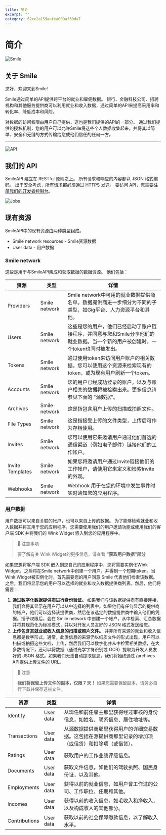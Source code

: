 ```yaml
---
title: 简介  
excerpt: ""  
category: 62ce2a159aafea009af30da7 
---
```


# 简介

<!-- focus: false -->
![Smile](https://img.icons8.com/material-outlined/50/000000/smiling.png)


##  关于 Smile
您好，欢迎来到Smile!

Smile通过简单的API提供跨平台的就业和雇佣数据。 银行、金融科技公司、招聘机构和其他服务提供商可以利用就业和收入数据，通过简单的API来提高采用率和转化率、降低成本和风险。

对数据的访问权限由用户自己提供，这也是我们提供的API的一部分。 通过我们提供的授权机制，您的用户可以允许Smile将这些个人数据收集起来，并将其以简单、安全和无缝的方式传输给您或他们信任的任何一方。 

---
<!-- focus: false -->
![API](https://img.icons8.com/glyph-neue/50/000000/api.png)
 

##  我们的 API
SmileAPI 建立在 RESTful 原则之上。 所有请求和响应的内容都以 JSON 格式编码。 出于安全考虑，所有请求都必须通过 HTTPS 发送。 要访问 API，您需要[注册我们的开发者控制台](https://portal.getsmileapi.com)。

<!-- focus: false -->
![Jobs](https://img.icons8.com/ios-filled/50/000000/find-matching-job.png)

## 现有资源
SmileAPI中的现有资源由两种类型组成。
- Smile network resources - Smile资源数据
- User data - 用户数据

### Smile network
这些是用于与SmileAPI集成和获取数据的数据资源。 他们包括：

| 资源 | 类型    | 详情 |
|----------|---------|-------------|
| Providers | Smile network | Smile network中可用的就业数据提供商名单。数据提供商进一步细分为不同的子类型，如Gig平台、人力资源平台和其他。 |
| Users | Smile network | 这些是您的用户，他们已经启动了账户链接程序，并同意与您和Smile分享他们的就业数据。当一个新的用户被创建时，一个token也同时被发出。 |
| Tokens | Smile network |通过使用token来访问用户账户的相关数据。您可以使用这个资源来检索现有的token，或为现有用户刷新一个token。 |
| Accounts | Smile network |您的用户已经成功登录的账户，以及与账户相关的数据将被检索出来。更多信息请参见下面的 "源数据"。 |
| Archives | Smile network | 这是指包含用户上传的扫描或拍照文件。 |
| File Types | Smile network | 这是指接受上传的文件类型，上传后可作为存档使用。 | 
| Invites | Smile network | 您可以使用它来邀请用户通过他们首选的通信渠道（例如电子邮件）链接他们的工作帐户。 |
| Invite Templates | Smile network |如果您将邀请用户通过Invite链接他们的工作帐户，请使用它来定义和检索Invite的外观。  |
| Webhooks | Smile network | Webhook 用于在您的环境中发生事件时实时通知您的应用程序。  |



### 用户数据
用户数据可以来自关联的帐户，也可以来自上传的数据。 为了能够检索就业和收入数据并将其用于您的应用程序，您需要使用我们的用户邀请功能或使用我们的客户端 SDK 并将我们的 Wink Widget 嵌入到您的应用程序中。
> 📘 注意事项
> 
> 要了解有关 Wink Widget的更多信息，请查看 **“获取用户数据”部分**

如果您想将客户端 SDK 嵌入到您自己的应用程序中，您将需要实例化Wink Widget，之后将在Smile network中创建一个用户，并得到一个短期token。当Wink Widget被实例化时，首先需要您的用户同意 Smile 代表他们检索该数据。之后，我们将显示您的用户可以选择的就业和收入数据提供商列表。然后，他们将需要：

1. **通过数字化数据提供商进行身份验证。** 如果我们与该数据提供商有直接连接，我们会将其显示在用户可以从中选择的列表中。如果他们有任何显示的提供商的帐户，他们可以选择该提供商，然后在该选定的数据提供商中输入他们的凭据。授予权限后，会在 Smile network 中创建一个帐户，从中检索、汇总数据并将其规范化为标准模式，并以对开发人员友好的 JSON 格式发送给您。
2. **上传包含其就业或收入信息的扫描或照片文件。** 并非所有来源的就业和收入信息都是数字形式。通常，此类信息的来源仍以纸质文件的形式出现。用户可以扫描或拍摄这些文档，上传，然后我们可以数字化并从中检索相关数据，在大多数情况下，还可以将数据（通过光学字符识别或 OCR）提取为开发人员友好的 JSON 格式。如果我们无法自动提取信息，我们将始终通过 /archives API提供上传文件的 URL。
> 🚧 注意
> 
> **我们将保留上传文件的副本，仅限 7 天！** 如果您需要保留副本，请务必自行下载并保存这些文件。


| 资源 | 类型    | 详情 |
|----------|---------|-------------|
| Identity | User data | 从现任和前任雇主那里获得经过审核的身份信息，如姓名、联系信息、居住地址等。|
| Transactions |User data | 从源数据提供商那里获得用户的详细交易数据。这包括在源提供商那里记录的增加项（或信贷）和扣除项（或借贷）。|
| Ratings | User data | 获取用户的工作业绩评级信息。 |  
| Documents | User data | 获取文件信息，如他们的驾驶执照、国民身份证，以及其他。|  
| Employments | User data | 获得以前的就业信息，如用户曾工作过的公司、工作职位、任期和其他。|  
| Incomes | User data | 获得以前的收入信息，如毛收入和净收入，以及构成收入的其他部分。|  
| Contributions | User data | 获取以前的社会保障缴款信息，以了解收入水平。|  
<!--
| Assets | Source data | Get information on assets owned or used for their employment such as motor vehicles, motorcycles and others.|  
| Schools | Source data | Get previous educational history such as school, degree, years attended and so on.|  
-->